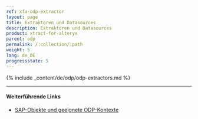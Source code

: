```yaml
---
ref: xfa-odp-extractor
layout: page
title: Extraktoren und Datasources
description: Extraktoren und Datasources
product: xtract-for-alteryx
parent: odp
permalink: /:collection/:path
weight: 5
lang: de_DE
progressstate: 5
---
```


{% include _content/de/odp/odp-extractors.md %} 

****
#### Weiterführende Links
- [SAP-Objekte und geeignete ODP-Kontexte](../odp#was-ist-xtract-odp)																   